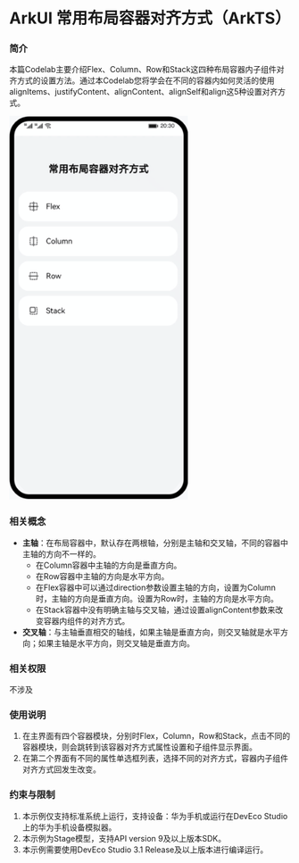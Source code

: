 # ArkUI 常用布局容器对齐方式（ArkTS）

### 简介

本篇Codelab主要介绍Flex、Column、Row和Stack这四种布局容器内子组件对齐方式的设置方法。通过本Codelab您将学会在不同的容器内如何灵活的使用alignItems、justifyContent、alignContent、alignSelf和align这5种设置对齐方式。

![](screenshots/layout.gif)

### 相关概念

- **主轴**：在布局容器中，默认存在两根轴，分别是主轴和交叉轴，不同的容器中主轴的方向不一样的。
  - 在Column容器中主轴的方向是垂直方向。
  - 在Row容器中主轴的方向是水平方向。
  - 在Flex容器中可以通过direction参数设置主轴的方向，设置为Column时，主轴的方向是垂直方向。设置为Row时，主轴的方向是水平方向。
  - 在Stack容器中没有明确主轴与交叉轴，通过设置alignContent参数来改变容器内组件的对齐方式。
- **交叉轴**：与主轴垂直相交的轴线，如果主轴是垂直方向，则交叉轴就是水平方向；如果主轴是水平方向，则交叉轴是垂直方向。

### 相关权限

不涉及

### 使用说明

1. 在主界面有四个容器模块，分别时Flex，Column，Row和Stack，点击不同的容器模块，则会跳转到该容器对齐方式属性设置和子组件显示界面。
2. 在第二个界面有不同的属性单选框列表，选择不同的对齐方式，容器内子组件对齐方式回发生改变。


### 约束与限制

1. 本示例仅支持标准系统上运行，支持设备：华为手机或运行在DevEco Studio上的华为手机设备模拟器。
2. 本示例为Stage模型，支持API version 9及以上版本SDK。
3. 本示例需要使用DevEco Studio 3.1 Release及以上版本进行编译运行。
